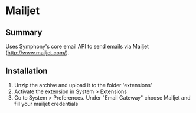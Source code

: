 Mailjet
=======

Summary
-------

Uses Symphony's core email API to send emails via Mailjet (http://www.mailjet.com/).


Installation
------------

1. Unzip the archive and upload it to the folder 'extensions'
2. Activate the extension in System > Extensions
3. Go to System > Preferences. Under "Email Gateway" choose Mailjet and fill your mailjet credentials